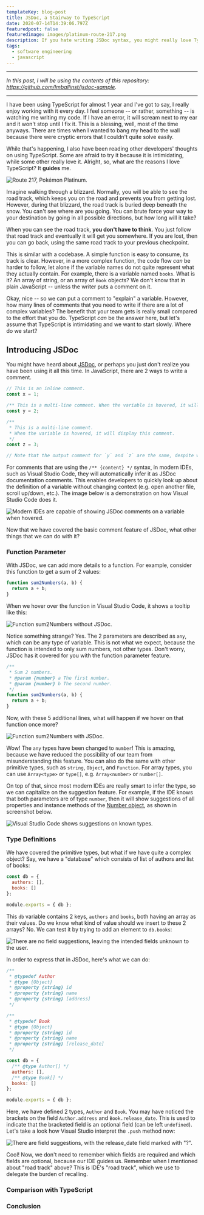 ```yaml
---
templateKey: blog-post
title: JSDoc, a Stairway to TypeScript
date: 2020-07-14T14:39:06.797Z
featuredpost: false
featuredimage: images/platinum-route-217.png
description: If you hate writing JSDoc syntax, you might really love TypeScript.
tags:
  - software engineering
  - javascript
---
```


---

_In this post, I will be using the contents of this repository: https://github.com/Imballinst/jsdoc-sample._

---

I have been using TypeScript for almost 1 year and I've got to say, I really enjoy working with it every day. I feel someone -- or rather, something -- is watching me writing my code. If I have an error, it will scream next to my ear and it won't stop until I fix it. This is a blessing, well, most of the time anyways. There are times when I wanted to bang my head to the wall because there were cryptic errors that I couldn't quite solve easily.

While that's happening, I also have been reading other developers' thoughts on using TypeScript. Some are afraid to try it because it is intimidating, while some other really love it. Alright, so, what are the reasons I love TypeScript? It **guides** me.

![Route 217, Pokémon Platinum.](images/platinum-route-217.png)

Imagine walking through a blizzard. Normally, you will be able to see the road track, which keeps you on the road and prevents you from getting lost. However, during that blizzard, the road track is buried deep beneath the snow. You can't see where are you going. You can brute force your way to your destination by going in all possible directions, but how long will it take?

When you can see the road track, **you don't have to think**. You just follow that road track and eventually it will get you somewhere. If you are lost, then you can go back, using the same road track to your previous checkpoint.

This is similar with a codebase. A simple function is easy to consume, its track is clear. However, in a more complex function, the code flow _can_ be harder to follow, let alone if the variable names do not quite represent what they actually contain. For example, there is a variable named `books`. What is it? An array of string, or an array of `Book` objects? We don't know that in plain JavaScript -- unless the writer puts a comment on it.

Okay, nice -- so we can put a comment to "explain" a variable. However, how many lines of comments that you need to write if there are a lot of complex variables? The benefit that your team gets is really small compared to the effort that you do. TypeScript _can_ be the answer here, but let's assume that TypeScript is intimidating and we want to start slowly. Where do we start?

## Introducing JSDoc

You might have heard about [JSDoc](https://github.com/jsdoc/jsdoc), or perhaps you just don't realize you have been using it all this time. In JavaScript, there are 2 ways to write a comment.

```js
// This is an inline comment.
const x = 1;

/** This is a multi-line comment. When the variable is hovered, it will display this comment. */
const y = 2;

/**
 * This is a multi-line comment.
 * When the variable is hovered, it will display this comment.
 */
const z = 3;

// Note that the output comment for `y` and `z` are the same, despite we use line break in the comment.
```

For comments that are using the `/** {content} */` syntax, in modern IDEs, such as Visual Studio Code, they will automatically infer it as JSDoc documentation comments. This enables developers to quickly look up about the definition of a variable without changing context (e.g. open another file, scroll up/down, etc.). The image below is a demonstration on how Visual Studio Code does it.

![Modern IDEs are capable of showing JSDoc comments on a variable when hovered.](images/referencing-variable-with-jsdoc.png)

Now that we have covered the basic comment feature of JSDoc, what other things that we can do with it?

### Function Parameter

With JSDoc, we can add more details to a function. For example, consider this function to get a sum of 2 values:

```js
function sum2Numbers(a, b) {
  return a + b;
}
```

When we hover over the function in Visual Studio Code, it shows a tooltip like this:

![Function sum2Numbers without JSDoc.](images/sum-without-jsdoc.png)

Notice something strange? Yes. The 2 parameters are described as `any`, which can be any type of variable. This is not what we expect, because the function is intended to only sum numbers, not other types. Don't worry, JSDoc has it covered for you with the function parameter feature.

```js
/**
 * Sum 2 numbers.
 * @param {number} a The first number.
 * @param {number} b The second number.
 */
function sum2Numbers(a, b) {
  return a + b;
}
```

Now, with these 5 additional lines, what will happen if we hover on that function once more?

![Function sum2Numbers with JSDoc.](images/sum-with-jsdoc.png)

Wow! The `any` types have been changed to `number`! This is amazing, because we have reduced the possibility of our team from misunderstanding this feature. You can also do the same with other primitive types, such as `string`, `Object`, and `Function`. For array types, you can use `Array<type>` or `type[]`, e.g. `Array<number>` or `number[]`.

On top of that, since most modern IDEs are really smart to infer the type, so we can capitalize on the suggestion feature. For example, if the IDE knows that both parameters are of type `number`, then it will show suggestions of all properties and instance methods of the [Number object](https://developer.mozilla.org/en-US/docs/Web/JavaScript/Reference/Global_Objects/Number), as shown in screenshot below.

![Visual Studio Code shows suggestions on known types.](images/sum-parameter-suggestions.png)

### Type Definitions

We have covered the primitive types, but what if we have quite a complex object? Say, we have a "database" which consists of list of authors and list of books:

```js
const db = {
  authors: [],
  books: []
};

module.exports = { db };
```

This `db` variable contains 2 keys, `authors` and `books`, both having an array as their values. Do we know what kind of value should we insert to these 2 arrays? No. We can test it by trying to add an element to `db.books`:

![There are no field suggestions, leaving the intended fields unknown to the user.](images/books-without-jsdoc.png)

In order to express that in JSDoc, here's what we can do:

```js
/**
 * @typedef Author
 * @type {Object}
 * @property {string} id
 * @property {string} name
 * @property {string} [address]
 */

/**
 * @typedef Book
 * @type {Object}
 * @property {string} id
 * @property {string} name
 * @property {string} [release_date]
 */

const db = {
  /** @type Author[] */
  authors: [],
  /** @type Book[] */
  books: []
};

module.exports = { db };
```

Here, we have defined 2 types, `Author` and `Book`. You may have noticed the brackets on the field `Author.address` and `Book.release_date`. This is used to indicate that the bracketed field is an optional field (can be left `undefined`). Let's take a look how Visual Studio interpret the `.push` method now:

![There are field suggestions, with the release_date field marked with "?".](images/books-without-jsdoc.png)

Cool! Now, we don't need to remember which fields are required and which fields are optional, because our IDE guides us. Remember when I mentioned about "road track" above? This is IDE's "road track", which we use to delegate the burden of recalling.

### Comparison with TypeScript

### Conclusion
